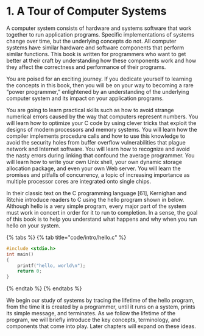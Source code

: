 # 1. A Tour of Computer Systems

A computer system consists of hardware and systems software that work together to run application programs. Specific implementations of systems change over time, but the underlying concepts do not. All computer systems have similar hardware and software components that perform similar functions. This book is written for programmers who want to get better at their craft by understanding how these components work and how they affect the correctness and performance of their programs.

You are poised for an exciting journey. If you dedicate yourself to learning the concepts in this book, then you will be on your way to becoming a rare “power programmer,” enlightened by an understanding of the underlying computer system and its impact on your application programs.

You are going to learn practical skills such as how to avoid strange numerical errors caused by the way that computers represent numbers. You will learn how to optimize your C code by using clever tricks that exploit the designs of modern processors and memory systems. You will learn how the compiler implements procedure calls and how to use this knowledge to avoid the security holes from buffer overflow vulnerabilities that plague network and Internet software. You will learn how to recognize and avoid the nasty errors during linking that confound the average programmer. You will learn how to write your own Unix shell, your own dynamic storage allocation package, and even your own Web server. You will learn the promises and pitfalls of concurrency, a topic of increasing importance as multiple processor cores are integrated onto single chips.

In their classic text on the C programming language \[61], Kernighan and Ritchie introduce readers to C using the hello program shown in below. Although hello is a very simple program, every major part of the system must work in concert in order for it to run to completion. In a sense, the goal of this book is to help you understand what happens and why when you run hello on your system.

{% tabs %}
{% tab title="code/intro/hello.c" %}
```c
#include <stdio.h>
int main()
{
    printf("hello, world\n");
    return 0;
}
```
{% endtab %}
{% endtabs %}

We begin our study of systems by tracing the lifetime of the hello program, from the time it is created by a programmer, until it runs on a system, prints its simple message, and terminates. As we follow the lifetime of the program, we will briefly introduce the key concepts, terminology, and components that come into play. Later chapters will expand on these ideas.
